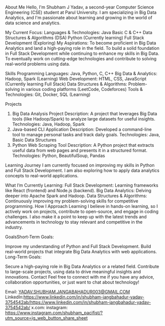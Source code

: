 About Me
Hello, I'm Shubham J Yadav, a second-year Computer Science Engineering (CSE) student at Parul University. 
I am specializing in Big Data Analytics,
and I'm passionate about learning 
and growing in the world of data science and analytics.

My Current Focus:
Languages & Technologies:
Java
Basic C & C++
Data Structures & Algorithms (DSA)
Python (Currently learning)
Full Stack Development (Exploring)
My Aspirations:
To become proficient in Big Data Analytics and land a high-paying role in the field.
To build a solid foundation in Full Stack Development while continuing to enhance my skills in Big Data.
To eventually work on cutting-edge technologies and contribute to solving real-world problems using data.

Skills
Programming Languages: Java, Python, C, C++
Big Data & Analytics: Hadoop, Spark (Learning)
Web Development: HTML, CSS, JavaScript (Currently learning Full Stack)
Data Structures & Algorithms: Problem-solving in various coding platforms (LeetCode, Codeforces)
Tools & Technologies: Git, Docker, SQL (Learning)

Projects
1. Big Data Analysis Project
Description: A project that leverages Big Data tools (like Hadoop/Spark) to analyze large datasets for useful insights.
Technologies: Java, Hadoop, Spark
2. Java-based CLI Application
Description: Developed a command-line tool to manage personal tasks and track daily goals.
Technologies: Java, Basic Data Structures
3. Python Web Scraping Tool
Description: A Python project that extracts useful data from web pages and presents it in a structured format.
Technologies: Python, BeautifulSoup, Pandas


Learning Journey
I am currently focused on improving my skills in Python and Full Stack Development. I am also exploring how to apply data analytics concepts to real-world applications.

What I’m Currently Learning:
Full Stack Development: Learning frameworks like React (frontend) and Node.js (backend).
Big Data Analytics: Delving deeper into Apache Spark and Hadoop.
Data Structures & Algorithms: Continuously improving my problem-solving skills for competitive programming.
How I Approach Learning
I believe in hands-on learning, so I actively work on projects, contribute to open-source, and engage in coding challenges. I also make it a point to keep up with the latest trends and advancements in technology to stay relevant and competitive in the industry.

GoalsShort-Term Goals:

Improve my understanding of Python and Full Stack Development.
Build real-world projects that integrate Big Data Analytics with web applications.
Long-Term Goals:

Secure a high-paying role in Big Data Analytics or a related field.
Contribute to large-scale projects, using data to drive meaningful insights and innovations.
Contact
Feel free to connect with me if you have any advice, collaboration opportunities, or just want to chat about technology!

Email: YADAV.SHUBHAM.JANGABAHADUR003@GMAIL.COM
LinkedIn:https://www.linkedin.com/in/shubham-jangbahadur-yadav-3754542ab/https://www.linkedin.com/in/shubham-jangbahadur-yadav-3754542ab/
x.com:
instagram: https://www.instagram.com/shubham_pacifist/?utm_source=ig_web_button_share_sheet
